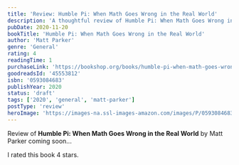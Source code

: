 ```yaml
---
title: 'Review: Humble Pi: When Math Goes Wrong in the Real World'
description: 'A thoughtful review of Humble Pi: When Math Goes Wrong in the Real World by Matt Parker'
pubDate: 2020-11-20
bookTitle: 'Humble Pi: When Math Goes Wrong in the Real World'
author: 'Matt Parker'
genre: 'General'
rating: 4
readingTime: 1
purchaseLink: 'https://bookshop.org/books/humble-pi-when-math-goes-wrong-in-the-real-world/9780593084687'
goodreadsId: '45553812'
isbn: '0593084683'
publishYear: 2020
status: 'draft'
tags: ['2020', 'general', 'matt-parker']
postType: 'review'
heroImage: 'https://images-na.ssl-images-amazon.com/images/P/0593084683.01.L.jpg'
---
```


Review of **Humble Pi: When Math Goes Wrong in the Real World** by Matt    Parker coming soon...

I rated this book 4 stars.